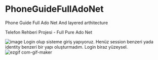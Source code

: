 # PhoneGuideFullAdoNet
Phone Guide Full Ado Net And layered arthitecture

Telefon Rehberi Projesi - Full Pure Ado Net 

![image](https://user-images.githubusercontent.com/84086596/179373914-bd79aad6-00b0-443c-b266-fc12bff0117d.png)
Login olup sisteme giriş yapıyoruz. Henüz session benzeri yada identity benzeri bir yapı oluşturmadım. Login biraz yüzeysel.
![ezgif com-gif-maker](https://user-images.githubusercontent.com/84086596/179374499-493c08cd-4bee-488b-8cce-97af233cea74.gif)
